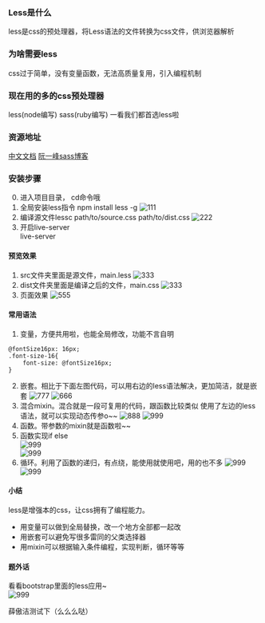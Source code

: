 ### Less是什么
less是css的预处理器，将Less语法的文件转换为css文件，供浏览器解析

### 为啥需要less
css过于简单，没有变量函数，无法高质量复用，引入编程机制

### 现在用的多的css预处理器
less(node编写) sass(ruby编写) 一看我们都首选less啦

### 资源地址
[中文文档](http://lesscss.cn/)
[阮一峰sass博客](http://www.ruanyifeng.com/blog/2012/06/sass.html)

### 安装步骤
0. 进入项目目录， cd命令哦
1. 全局安装less指令 npm install less -g
![111](https://raw.githubusercontent.com/wiki/sodyxiezhen/practice3_less/install1.png)
2. 编译源文件lessc path/to/source.css path/to/dist.css
![222](https://raw.githubusercontent.com/wiki/sodyxiezhen/practice3_less/4.png)
3. 开启live-server<br />
	live-server

#### 预览效果
1. src文件夹里面是源文件，main.less
![333](https://raw.githubusercontent.com/wiki/sodyxiezhen/practice3_less/2.png)
2. dist文件夹里面是编译之后的文件，main.css
![333](https://raw.githubusercontent.com/wiki/sodyxiezhen/practice3_less/3.png)
3. 页面效果
![555](https://raw.githubusercontent.com/wiki/sodyxiezhen/practice3_less/5.png)

#### 常用语法
1. 变量，方便共用啦，也能全局修改，功能不言自明
```
@fontSize16px: 16px;
.font-size-16{
	font-size: @fontSize16px;
}
```
2. 嵌套。相比于下面左图代码，可以用右边的less语法解决，更加简洁，就是嵌套
![777](https://raw.githubusercontent.com/wiki/sodyxiezhen/practice3_less/7.png)
![666](https://raw.githubusercontent.com/wiki/sodyxiezhen/practice3_less/6.png)
3. 混合mixin。混合就是一段可复用的代码，跟函数比较类似
使用了左边的less语法，就可以实现动态传参o~~
![888](https://raw.githubusercontent.com/wiki/sodyxiezhen/practice3_less/8.png)
![999](https://raw.githubusercontent.com/wiki/sodyxiezhen/practice3_less/9.png)
4. 函数。带参数的mixin就是函数啦~~<br />
4. 函数实现if else<br />
![999](https://raw.githubusercontent.com/wiki/sodyxiezhen/practice3_less/10.png)<br />
![999](https://raw.githubusercontent.com/wiki/sodyxiezhen/practice3_less/11.png)<br />
5. 循环。利用了函数的递归，有点绕，能使用就使用吧，用的也不多
![999](https://raw.githubusercontent.com/wiki/sodyxiezhen/practice3_less/12.png)
![999](https://raw.githubusercontent.com/wiki/sodyxiezhen/practice3_less/13.png)

#### 小结
less是增强本的css，让css拥有了编程能力。
- 用变量可以做到全局替换，改一个地方全部都一起改
- 用嵌套可以避免写很多雷同的父类选择器
- 用mixin可以根据输入条件编程，实现判断，循环等等

#### 题外话
看看bootstrap里面的less应用~  
![999](https://raw.githubusercontent.com/wiki/sodyxiezhen/practice3_less/14.png)

薛傲洁测试下（么么么哒）
